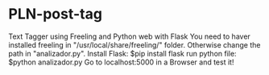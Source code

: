 # PLN-post-tag
Text Tagger using Freeling and Python web with Flask
You need to haver installed freeling in "/usr/local/share/freeling/" folder. Otherwise change the path in "analizador.py".
Install Flask:
$pip install flask
run python file:
$python analizador.py
Go to localhost:5000 in a Browser
and test it!

